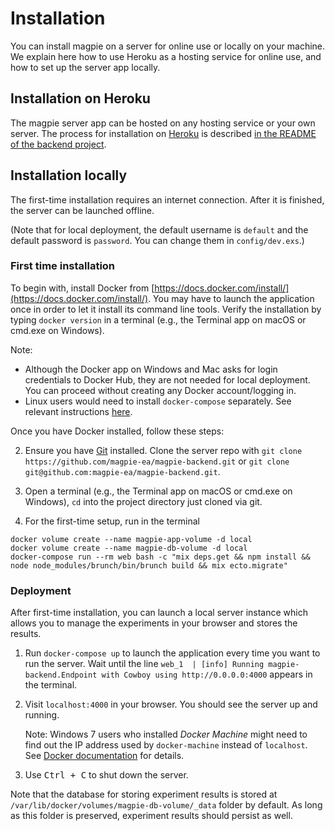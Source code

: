 # Installation

You can install magpie on a server for online use or locally on your machine. We explain here how to use Heroku as a hosting service for online use, and how to set up the server app locally. 

## Installation on Heroku

The magpie server app can be hosted on any hosting service or your own server. The process for
installation on [Heroku](https://www.heroku.com/) is described [in the README of the backend project](https://github.com/magpie-ea/magpie-backend#deployment-with-heroku).

## Installation locally

The first-time installation requires an internet connection. After it is finished, the server can be launched offline.

(Note that for local deployment, the default username is `default` and the default password is `password`. You can change them in `config/dev.exs`.)

### First time installation

To begin with, install Docker from [https://docs.docker.com/install/](https://docs.docker.com/install/). You may have to launch the application once in order to let it install its command line tools. Verify the installation by typing `docker version` in a terminal (e.g., the Terminal app on macOS or cmd.exe on Windows).

Note:
- Although the Docker app on Windows and Mac asks for login credentials to Docker Hub, they are not needed for local deployment. You can proceed without creating any Docker account/logging in.
- Linux users would need to install `docker-compose` separately. See relevant instructions [here](https://docs.docker.com/compose/install/).

Once you have Docker installed, follow these steps:

2. Ensure you have [Git](https://git-scm.com/downloads) installed. Clone the server repo with `git clone https://github.com/magpie-ea/magpie-backend.git` or `git clone git@github.com:magpie-ea/magpie-backend.git`.

3. Open a terminal (e.g., the Terminal app on macOS or cmd.exe on Windows), `cd` into the project directory just cloned via git.

4. For the first-time setup, run in the terminal
  ```
  docker volume create --name magpie-app-volume -d local
  docker volume create --name magpie-db-volume -d local
  docker-compose run --rm web bash -c "mix deps.get && npm install && node node_modules/brunch/bin/brunch build && mix ecto.migrate"
  ```

### Deployment

After first-time installation, you can launch a local server instance which allows you to manage the experiments in your browser and stores the results.

1. Run `docker-compose up` to launch the application every time you want to run the server. Wait until the line `web_1  | [info] Running magpie-backend.Endpoint with Cowboy using http://0.0.0.0:4000` appears in the terminal.

2. Visit `localhost:4000` in your browser. You should see the server up and running.

    Note: Windows 7 users who installed *Docker Machine* might need to find out the IP address used by `docker-machine` instead of `localhost`. See [Docker documentation](https://docs.docker.com/get-started/part2/#build-the-app) for details.

3. Use <kbd>Ctrl + C</kbd> to shut down the server.

Note that the database for storing experiment results is stored at `/var/lib/docker/volumes/magpie-db-volume/_data` folder by default. As long as this folder is preserved, experiment results should persist as well.
